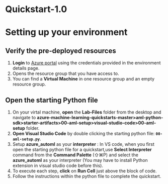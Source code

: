 # Quickstart-1.0 
# Setting up your environment
## Verify the pre-deployed resources
1. **Login** to [Azure portal](https://portal.azure.com) using the credentials provided in the environment details page.
2. Opens the resource group that you have access to.
3. You can find a **Virtual Machine** in one resource group and an empty resource group.

## Open the starting Python file

1. On your virtal machine, **open** the **Lab-Files** folder from the desktop and navigate to **azure-machine-learning-quickstarts-master>aml-python-sdk>starter-artifacts>00-aml-setup>visual-studio-code>00-aml-setup** folder.
2. **Open Visual Studio Code** by double clicking the starting python file: **`00-aml-setup.py`**.
3. Setup **azure_automl** as your **interpreter** : In VS code, when you first open the starting python file for a quickstart,use **Select Interpreter** command from the **Command Palette** (⇧⌘P) and select the **azure_automl** as your interpreter (You may have to install Python extension in visual studio code before this).
4. To execute each step, **click** on **Run Cell** just above the block of code.
5. Follow the instructions within the python file to complete the quickstart.
